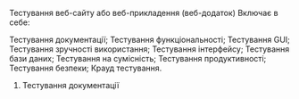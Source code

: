 Тестування веб-сайту або веб-прикладення (веб-додаток)
Включає в себе:

Тестування документації;
Тестування функціональності;
Тестування GUI;
Тестування зручності використання;
Тестування інтерфейсу;
Тестування бази даних;
Тестування на сумісність;
Тестування продуктивності;
Тестування безпеки;
Крауд тестування.
1. Тестування документації
